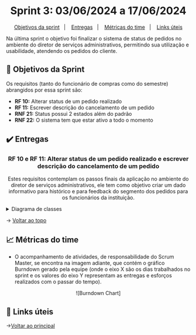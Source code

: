 <span id="topo">

<h1 align="center">Sprint 3: 03/06/2024 a 17/06/2024</h1>

<p align="center">
    <a href="#objetivos">Objetivos da sprint</a> &nbsp |&nbsp &nbsp
    <a href="#entregas">Entregas</a> &nbsp |&nbsp &nbsp
    <a href="#metricas">Métricas do time</a> &nbsp |&nbsp &nbsp
    <a href="#links">Links úteis</a>
</p>

Na última sprint o objetivo foi finalizar o sistema de status de pedidos no ambiente do diretor de serviços administrativos, permitindo sua utilização e usabilidade, atendendo os pedidos do cliente.

<span id="objetivos">

## :dart: Objetivos da Sprint

Os requisitos (tanto do funcionário de compras como do semestre) abrangidos por essa sprint são:
- **RF 10:** Alterar status de um pedido realizado
- **RF 11:** Escrever descrição do cancelamento de um pedido
- **RNF 21:** Status possui 2 estados além do padrão
- **RNF 22:** O sistema tem que estar ativo a todo o momento

<span id="entregas">

## :heavy_check_mark: Entregas

<div align="center">

### RF 10 e RF 11: Alterar status de um pedido realizado e escrever descrição do cancelamento de um pedido

Estes requisitos contemplam os passos finais da aplicação no ambiente do diretor de serviços administrativos, ele tem como objetivo criar um dado informativo para histórico e para feedback do segmento dos pedidos para os funcionários da instituição.

</div>

<details>
   <summary>Diagrama de classes</summary>
   <h4>Diagrama de classes mapeado do frontend</h4>
    
   ![image](https://github.com/paulovictorio/Documentacao_projetoCompras/assets/127141305/1ff24ea3-3fcc-4c4e-807f-66218933f2e0)
    
</details>

→ [Voltar ao topo](#topo)
<div align="center">
<span id="metricas">
</div>
    
## :chart_with_upwards_trend: Métricas do time

- O acompanhamento de atividades, de responsabilidade do Scrum Master, se encontra na imagem adiante, que contém o gráfico Burndown gerado pela equipe (onde o eixo X são os dias trabalhados no sprint e os valores do eixo Y representam as entregas e esforços realizados com o passar do tempo).


<div align="center">
![Burndown Chart]
</div>

<span id="links">

## :link: Links úteis



→[Voltar ao principal](https://github.com/paulovictorio/Documentacao_projetoCompras/blob/main/README.md)




